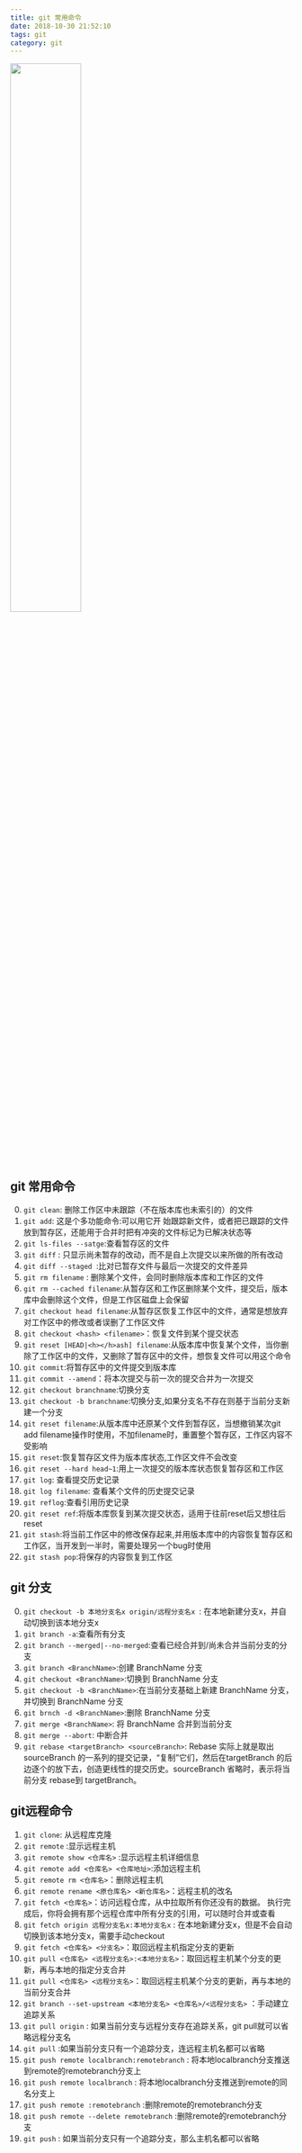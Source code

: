 ```yaml
---
title: git 常用命令
date: 2018-10-30 21:52:10
tags: git
category: git
---
```

<img src="/pics/git-frame.jpg" width="50%" height="50%" />

## git 常用命令
0. `git clean`: 删除工作区中未跟踪（不在版本库也未索引的）的文件
1. `git add`: 这是个多功能命令:可以用它开 始跟踪新文件，或者把已跟踪的文件放到暂存区，还能用于合并时把有冲突的文件标记为已解决状态等
2. `git ls-files --satge`:查看暂存区的文件
3. `git diff` : 只显示尚未暂存的改动，而不是自上次提交以来所做的所有改动
4. `git diff --staged `:比对已暂存文件与最后一次提交的文件差异
5. `git rm filename` : 删除某个文件，会同时删除版本库和工作区的文件
6. `git rm --cached filename`:从暂存区和工作区删除某个文件，提交后，版本库中会删除这个文件，但是工作区磁盘上会保留
7. `git checkout head filename`:从暂存区恢复工作区中的文件，通常是想放弃对工作区中的修改或者误删了工作区文件
8. `git checkout <hash> <filename>`：恢复文件到某个提交状态
9. `git reset [HEAD|<h></h>ash] filename`:从版本库中恢复某个文件，当你删除了工作区中的文件，又删除了暂存区中的文件，想恢复文件可以用这个命令
10. `git commit`:将暂存区中的文件提交到版本库
11. `git commit --amend`：将本次提交与前一次的提交合并为一次提交
12. `git checkout branchname`:切换分支
13. `git checkout -b branchname`:切换分支,如果分支名不存在则基于当前分支新建一个分支
14. `git reset filename`:从版本库中还原某个文件到暂存区，当想撤销某次git add filename操作时使用，不加filename时，重置整个暂存区，工作区内容不受影响
15. `git reset`:恢复暂存区文件为版本库状态,工作区文件不会改变
16. `git reset --hard head~1`:用上一次提交的版本库状态恢复暂存区和工作区
17. `git log`: 查看提交历史记录
18. `git log filename`: 查看某个文件的历史提交记录
19. `git reflog`:查看引用历史记录
20. `git reset ref`:将版本库恢复到某次提交状态，适用于往前reset后又想往后reset
21. `git stash`:将当前工作区中的修改保存起来,并用版本库中的内容恢复暂存区和工作区，当开发到一半时，需要处理另一个bug时使用
22. `git stash pop`:将保存的内容恢复到工作区

## git 分支
0. `git checkout -b 本地分支名x origin/远程分支名x `: 在本地新建分支x，并自动切换到该本地分支x
1. `git branch -a`:查看所有分支
2. `git branch --merged|--no-merged`:查看已经合并到/尚未合并当前分支的分支
3. `git branch <BranchName>`:创建 BranchName 分支
4. `git checkout <BranchName>`:切换到 BranchName 分支
5. `git checkout -b <BranchName>`:在当前分支基础上新建 BranchName 分支，并切换到 BranchName 分支
6. `git brnch -d <BranchName>`:删除 BranchName 分支
7. `git merge <BranchName>`: 将 BranchName 合并到当前分支
8. `git merge --abort`: 中断合并
9. `git rebase <targetBranch> <sourceBranch>`: Rebase 实际上就是取出 sourceBranch 的一系列的提交记录，“复制”它们，然后在targetBranch 的后边逐个的放下去，创造更线性的提交历史。sourceBranch 省略时，表示将当前分支 rebase到 targetBranch。

## git远程命令
1. `git clone`: 从远程库克隆
2. `git remote` :显示远程主机
3. `git remote show <仓库名>` :显示远程主机详细信息
4. `git remote add <仓库名> <仓库地址>`:添加远程主机
5. `git remote rm <仓库名>`：删除远程主机
6. `git remote rename <原仓库名> <新仓库名>`：远程主机的改名
7. `git fetch <仓库名>`：访问远程仓库，从中拉取所有你还没有的数据。 执行完成后，你将会拥有那个远程仓库中所有分支的引用，可以随时合并或查看
8. `git fetch origin 远程分支名x:本地分支名x` : 在本地新建分支x，但是不会自动切换到该本地分支x，需要手动checkout
9.  `git fetch <仓库名> <分支名>`：取回远程主机指定分支的更新
10. `git pull <仓库名> <远程分支名>:<本地分支名>`：取回远程主机某个分支的更新，再与本地的指定分支合并
11. `git pull <仓库名> <远程分支名>`：取回远程主机某个分支的更新，再与本地的当前分支合并
12. `git branch --set-upstream <本地分支名> <仓库名>/<远程分支名>` ：手动建立追踪关系
13. `git pull origin` : 如果当前分支与远程分支存在追踪关系，git pull就可以省略远程分支名
14. `git pull` :如果当前分支只有一个追踪分支，连远程主机名都可以省略
15. `git push remote localbranch:remotebranch` : 将本地localbranch分支推送到remote的remotebranch分支上
16. `git push remote localbranch` : 将本地localbranch分支推送到remote的同名分支上
17. `git push remote :remotebranch` :删除remote的remotebranch分支
18. `git push remote --delete remotebranch` :删除remote的remotebranch分支
19. `git push` : 如果当前分支只有一个追踪分支，那么主机名都可以省略


